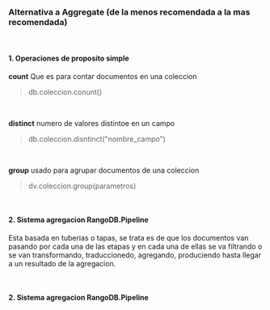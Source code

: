 ### Alternativa a Aggregate (de la menos recomendada a la mas recomendada)

</br>

#### 1. Operaciones de proposito simple

**count**  Que es para contar documentos en una coleccion
> db.coleccion.conunt()

</br>

**distinct** numero de valores distintoe en un campo
> db.coleccion.disntinct("nombre_campo")

</br>

**group** usado para agrupar documentos de una coleccion
> dv.coleccion.group(parametros)

</br>

#### 2. Sistema agregacion RangoDB.Pipeline
Esta basada en tuberias o  tapas, se trata es de que los documentos van pasando por cada una de las etapas y en cada una de ellas se va filtrando o se van transformando, traduccionedo, agregando, produciendo hasta llegar a un resultado de la agregacion.

</br>

#### 2. Sistema agregacion RangoDB.Pipeline
